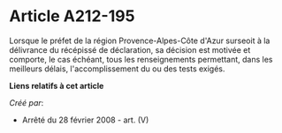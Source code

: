 # Article A212-195

Lorsque le préfet de la région Provence-Alpes-Côte d'Azur surseoit à la délivrance du récépissé de déclaration, sa décision
est motivée et comporte, le cas échéant, tous les renseignements permettant, dans les meilleurs délais, l'accomplissement du
ou des tests exigés.

**Liens relatifs à cet article**

_Créé par_:

  - Arrêté du 28 février 2008 - art. (V)
